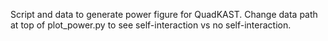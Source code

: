 Script and data to generate power figure for QuadKAST. 
Change data path at top of plot_power.py to see self-interaction vs no self-interaction.